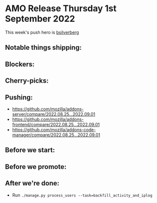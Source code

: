 # AMO Release Thursday 1st September 2022

This week's push hero is [bsilverberg](https://github.com/bobsilverberg)

## Notable things shipping:

## Blockers:

## Cherry-picks:

## Pushing:

- https://github.com/mozilla/addons-server/compare/2022.08.25...2022.09.01
- https://github.com/mozilla/addons-frontend/compare/2022.08.25...2022.09.01
- https://github.com/mozilla/addons-code-manager/compare/2022.08.25...2022.09.01

## Before we start:

## Before we promote:

## After we're done:
- Run `./manage.py process_users --task=backfill_activity_and_iplog`
